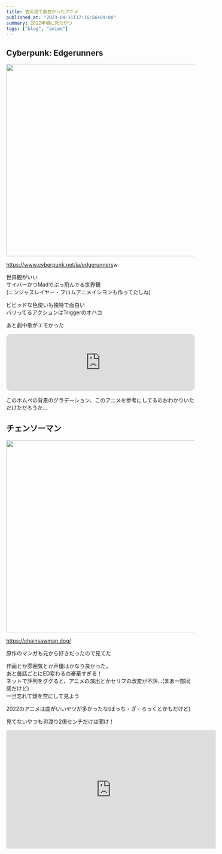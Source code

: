 ```yaml
---
title: 去年見て面白かったアニメ
published_at: "2023-04-11T17:16:56+09:00"
summary: 2022年頃に見たやつ
tags: ["blog", "anime"]
---
```


## Cyberpunk: Edgerunners

<img src="https://cdn-l-cyberpunk.cdprojektred.com/edgerunners/Cyberpunk-Edgerunners-S1-Poster-ja.jpg" width=512 />

<https://www.cyberpunk.net/ja/edgerunners>w

世界観がいい  
サイバーかつMadでぶっ飛んでる世界観  
(ニンジャスレイヤー・フロムアニメイシヨンも作ってたしね)

ビビッドな色使いも独特で面白い  
バリってるアクションはTriggerのオハコ

あと劇中歌がエモかった

<iframe style="border-radius:12px" src="https://open.spotify.com/embed/track/7mykoq6R3BArsSpNDjFQTm?utm_source=generator&theme=0" width="100%" height="152" frameBorder="0" allowfullscreen="" allow="autoplay; clipboard-write; encrypted-media; fullscreen; picture-in-picture" loading="lazy"></iframe>

このホムペの背景のグラデーション、このアニメを参考にしてるのおわかりいただけただろうか...

## チェンソーマン

<img src="https://chainsawman.dog/assets/img/index/main_img.jpg" width=512/>

<https://chainsawman.dog/>

原作のマンガも元から好きだったので見てた

作画とか雰囲気とか声優はかなり良かった。<br/>
あと毎話ごとにED変わるの豪華すぎる！<br/>
ネットで評判をググると、アニメの演出とかセリフの改変が不評...(まあ一部同感だけど)<br/>
一旦忘れて頭を空にして見よう

2022のアニメは曲がいいヤツが多かったな(ぼっち・ざ・ろっくとかもだけど)

見てないやつも刃渡り2億センチだけは聞け！

<iframe  width="560" height="315"
src="https://www.youtube.com/embed/HEwAiwttN10" title="『チェンソーマン』第３話ノンクレジットエンディング / CHAINSAW MAN #3 Ending│マキシマム ザ ホルモン 「刃渡り2億センチ」" frameborder="0" allow="accelerometer; autoplay; clipboard-write; encrypted-media; gyroscope; picture-in-picture; web-share" allowfullscreen></iframe>
